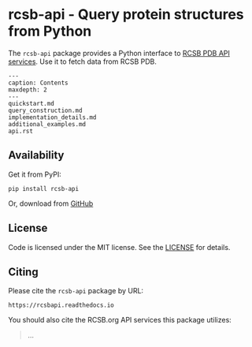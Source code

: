 # rcsb-api - Query protein structures from Python

The `rcsb-api` package provides a Python interface to [RCSB PDB API services](https://www.rcsb.org/docs/programmatic-access/web-services-overview). Use it to fetch data from RCSB PDB.

```{toctree}
---
caption: Contents
maxdepth: 2
---
quickstart.md
query_construction.md
implementation_details.md
additional_examples.md
api.rst
```

## Availability

Get it from PyPI:

    pip install rcsb-api

Or, download from [GitHub](https://github.com/rcsb/py-rcsb-api)

## License

Code is licensed under the MIT license. See the
[LICENSE](https://github.com/rcsb/py-rcsb-api/blob/master/LICENSE) for details.

## Citing

Please cite the `rcsb-api` package by URL:

    https://rcsbapi.readthedocs.io

You should also cite the RCSB.org API services this package utilizes:

> ...
